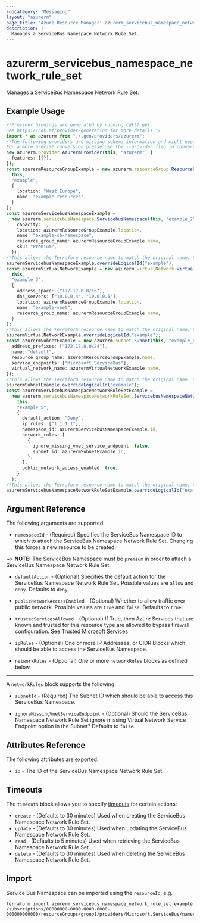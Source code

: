 ```yaml
---
subcategory: "Messaging"
layout: "azurerm"
page_title: "Azure Resource Manager: azurerm_servicebus_namespace_network_rule_set"
description: |-
  Manages a ServiceBus Namespace Network Rule Set.
---
```


# azurerm\_servicebus\_namespace\_network\_rule\_set

Manages a ServiceBus Namespace Network Rule Set.

## Example Usage

```typescript
/*Provider bindings are generated by running cdktf get.
See https://cdk.tf/provider-generation for more details.*/
import * as azurerm from "./.gen/providers/azurerm";
/*The following providers are missing schema information and might need manual adjustments to synthesize correctly: azurerm.
For a more precise conversion please use the --provider flag in convert.*/
new azurerm.provider.AzurermProvider(this, "azurerm", {
  features: [{}],
});
const azurermResourceGroupExample = new azurerm.resourceGroup.ResourceGroup(
  this,
  "example",
  {
    location: "West Europe",
    name: "example-resources",
  }
);
const azurermServicebusNamespaceExample =
  new azurerm.servicebusNamespace.ServicebusNamespace(this, "example_2", {
    capacity: 1,
    location: azurermResourceGroupExample.location,
    name: "example-sb-namespace",
    resource_group_name: azurermResourceGroupExample.name,
    sku: "Premium",
  });
/*This allows the Terraform resource name to match the original name. You can remove the call if you don't need them to match.*/
azurermServicebusNamespaceExample.overrideLogicalId("example");
const azurermVirtualNetworkExample = new azurerm.virtualNetwork.VirtualNetwork(
  this,
  "example_3",
  {
    address_space: ["172.17.0.0/16"],
    dns_servers: ["10.0.0.4", "10.0.0.5"],
    location: azurermResourceGroupExample.location,
    name: "example-vnet",
    resource_group_name: azurermResourceGroupExample.name,
  }
);
/*This allows the Terraform resource name to match the original name. You can remove the call if you don't need them to match.*/
azurermVirtualNetworkExample.overrideLogicalId("example");
const azurermSubnetExample = new azurerm.subnet.Subnet(this, "example_4", {
  address_prefixes: ["172.17.0.0/24"],
  name: "default",
  resource_group_name: azurermResourceGroupExample.name,
  service_endpoints: ["Microsoft.ServiceBus"],
  virtual_network_name: azurermVirtualNetworkExample.name,
});
/*This allows the Terraform resource name to match the original name. You can remove the call if you don't need them to match.*/
azurermSubnetExample.overrideLogicalId("example");
const azurermServicebusNamespaceNetworkRuleSetExample =
  new azurerm.servicebusNamespaceNetworkRuleSet.ServicebusNamespaceNetworkRuleSet(
    this,
    "example_5",
    {
      default_action: "Deny",
      ip_rules: ["1.1.1.1"],
      namespace_id: azurermServicebusNamespaceExample.id,
      network_rules: [
        {
          ignore_missing_vnet_service_endpoint: false,
          subnet_id: azurermSubnetExample.id,
        },
      ],
      public_network_access_enabled: true,
    }
  );
/*This allows the Terraform resource name to match the original name. You can remove the call if you don't need them to match.*/
azurermServicebusNamespaceNetworkRuleSetExample.overrideLogicalId("example");

```

## Argument Reference

The following arguments are supported:

* `namespaceId` - (Required) Specifies the ServiceBus Namespace ID to which to attach the ServiceBus Namespace Network Rule Set. Changing this forces a new resource to be created.

\~> **NOTE:** The ServiceBus Namespace must be `premium` in order to attach a ServiceBus Namespace Network Rule Set.

*   `defaultAction` - (Optional) Specifies the default action for the ServiceBus Namespace Network Rule Set. Possible values are `allow` and `deny`. Defaults to `deny`.

*   `publicNetworkAccessEnabled` - (Optional) Whether to allow traffic over public network. Possible values are `true` and `false`. Defaults to `true`.

*   `trustedServicesAllowed` - (Optional) If True, then Azure Services that are known and trusted for this resource type are allowed to bypass firewall configuration. See [Trusted Microsoft Services](https://github.com/MicrosoftDocs/azure-docs/blob/master/articles/service-bus-messaging/includes/service-bus-trusted-services.md)

*   `ipRules` - (Optional) One or more IP Addresses, or CIDR Blocks which should be able to access the ServiceBus Namespace.

*   `networkRules` - (Optional) One or more `networkRules` blocks as defined below.

***

A `networkRules` block supports the following:

*   `subnetId` - (Required) The Subnet ID which should be able to access this ServiceBus Namespace.

*   `ignoreMissingVnetServiceEndpoint` - (Optional) Should the ServiceBus Namespace Network Rule Set ignore missing Virtual Network Service Endpoint option in the Subnet? Defaults to `false`.

## Attributes Reference

The following attributes are exported:

* `id` - The ID of the ServiceBus Namespace Network Rule Set.

## Timeouts

The `timeouts` block allows you to specify [timeouts](https://www.terraform.io/language/resources/syntax#operation-timeouts) for certain actions:

* `create` - (Defaults to 30 minutes) Used when creating the ServiceBus Namespace Network Rule Set.
* `update` - (Defaults to 30 minutes) Used when updating the ServiceBus Namespace Network Rule Set.
* `read` - (Defaults to 5 minutes) Used when retrieving the ServiceBus Namespace Network Rule Set.
* `delete` - (Defaults to 30 minutes) Used when deleting the ServiceBus Namespace Network Rule Set.

## Import

Service Bus Namespace can be imported using the `resourceId`, e.g.

```shell
terraform import azurerm_servicebus_namespace_network_rule_set.example /subscriptions/00000000-0000-0000-0000-000000000000/resourceGroups/group1/providers/Microsoft.ServiceBus/namespaces/sbns1
```
